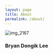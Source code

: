```yaml
---
layout: page
title: About
permalink: /about/
---
```


![img_2167](https://user-images.githubusercontent.com/26464535/28202991-b92e9880-68b2-11e7-9f00-872ecc5e78a1.jpg)

### Bryan Dongik Lee
